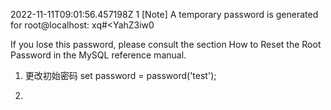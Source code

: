 2022-11-11T09:01:56.457198Z 1 [Note] A temporary password is generated for root@localhost: xq#<YahZ3iw0

If you lose this password, please consult the section How to Reset the Root Password in the MySQL reference manual.

1. 更改初始密码
set password = password('test');

2. 